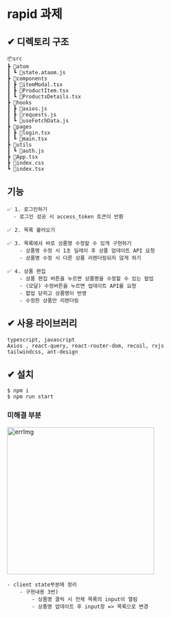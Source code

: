 # rapid 과제

## ✔ 디렉토리 구조

```
📦src
┣ 📂atom
┃ ┗ 📜state.ataom.js
┣ 📂components
┃ ┣ 📜itemModal.tsx
┃ ┣ 📜ProductItem.tsx
┃ ┗ 📜ProductsDetails.tsx
┣ 📂hooks
┃ ┣ 📜axios.js
┃ ┣ 📜requests.js
┃ ┗ 📜useFetchData.js
┣ 📂pages
┃ ┣ 📜login.tsx
┃ ┗ 📜main.tsx
┣ 📂utils
┃ ┗ 📜auth.js
┣ 📜App.tsx
┣ 📜index.css
┗ 📜index.tsx
```

## 기능

```
✅ 1. 로그인하기
  - 로그인 성공 시 access_token 토큰이 반환

✅ 2. 목록 불러오기

✅ 3. 목록에서 바로 상품명 수정할 수 있게 구현하기
    - 상품명 수정 시 1초 딜레이 후 상품 업데이트 API 요청
    - 상품명 수정 시 다른 상품 리렌더링되지 않게 하기

✅ 4. 상품 편집
    - 상품 편집 버튼을 누르면 상품명을 수정할 수 있는 팝업
    - (모달) 수정버튼을 누르면 업데이트 API를 요청
    - 팝업 닫히고 상품명이 반영
    - 수정한 상품만 리렌더링
```

## ✔ 사용 라이브러리

```
typescript, javascript
Axios , react-query, react-router-dom, recoil, rxjs
tailwindcss, ant-design
```

## ✔ 설치

```
$ npm i
$ npm run start
```



### 미해결 부분

<img width="342" alt="errImg" src="https://user-images.githubusercontent.com/57528886/208594322-b57163e1-fede-4a1b-ae8b-4d16899c89a8.png">

```
- client state부분에 정리
    - 구현내용 3번)
        - 상품명 클릭 시 전체 목록의 input이 열림
        - 상품명 업데이트 후 input창 => 목록으로 변경
```
